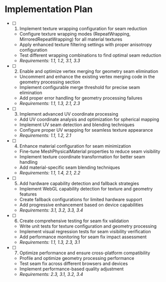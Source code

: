 # Implementation Plan

- [ ] 1. Implement texture wrapping configuration for seam reduction
  - Configure texture wrapping modes (RepeatWrapping, MirroredRepeatWrapping) for all material textures
  - Apply enhanced texture filtering settings with proper anisotropy configuration
  - Test different wrapping combinations to find optimal seam reduction
  - _Requirements: 1.1, 1.2, 3.1, 3.3_

- [ ] 2. Enable and optimize vertex merging for geometry seam elimination
  - Uncomment and enhance the existing vertex merging code in the geometry processing section
  - Implement configurable merge threshold for precise seam elimination
  - Add proper error handling for geometry processing failures
  - _Requirements: 1.1, 1.3, 2.1, 2.3_

- [ ] 3. Implement advanced UV coordinate processing
  - Add UV coordinate analysis and optimization for spherical mapping
  - Implement UV seam detection and blending techniques
  - Configure proper UV wrapping for seamless texture appearance
  - _Requirements: 1.1, 1.2, 2.1_

- [ ] 4. Enhance material configuration for seam minimization
  - Fine-tune MeshPhysicalMaterial properties to reduce seam visibility
  - Implement texture coordinate transformation for better seam handling
  - Add material-specific seam blending techniques
  - _Requirements: 1.1, 1.4, 2.1, 2.2_

- [ ] 5. Add hardware capability detection and fallback strategies
  - Implement WebGL capability detection for texture and geometry features
  - Create fallback configurations for limited hardware support
  - Add progressive enhancement based on device capabilities
  - _Requirements: 3.1, 3.2, 3.3, 3.4_

- [ ] 6. Create comprehensive testing for seam fix validation
  - Write unit tests for texture configuration and geometry processing
  - Implement visual regression tests for seam visibility verification
  - Add performance monitoring for seam fix impact assessment
  - _Requirements: 1.1, 1.3, 2.3, 3.1_

- [ ] 7. Optimize performance and ensure cross-platform compatibility
  - Profile and optimize geometry processing performance
  - Test seam fix across different browsers and devices
  - Implement performance-based quality adjustment
  - _Requirements: 2.3, 3.1, 3.2, 3.4_